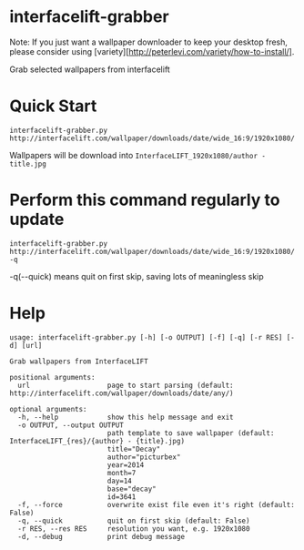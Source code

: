 interfacelift-grabber
=====================

Note: If you just want a wallpaper downloader to keep your desktop fresh, please consider using [variety][http://peterlevi.com/variety/how-to-install/].

Grab selected wallpapers from interfacelift

# Quick Start
```
interfacelift-grabber.py http://interfacelift.com/wallpaper/downloads/date/wide_16:9/1920x1080/
```
Wallpapers will be download into `InterfaceLIFT_1920x1080/author - title.jpg`


# Perform this command regularly to update
```
interfacelift-grabber.py http://interfacelift.com/wallpaper/downloads/date/wide_16:9/1920x1080/ -q
```
-q(--quick) means quit on first skip, saving lots of meaningless skip


# Help
```
usage: interfacelift-grabber.py [-h] [-o OUTPUT] [-f] [-q] [-r RES] [-d] [url]

Grab wallpapers from InterfaceLIFT

positional arguments:
  url                   page to start parsing (default: http://interfacelift.com/wallpaper/downloads/date/any/)

optional arguments:
  -h, --help            show this help message and exit
  -o OUTPUT, --output OUTPUT
                        path template to save wallpaper (default: InterfaceLIFT_{res}/{author} - {title}.jpg)
                        title="Decay"
                        author="picturbex"
                        year=2014
                        month=7
                        day=14
                        base="decay"
                        id=3641
  -f, --force           overwrite exist file even it's right (default: False)
  -q, --quick           quit on first skip (default: False)
  -r RES, --res RES     resolution you want, e.g. 1920x1080
  -d, --debug           print debug message
```
